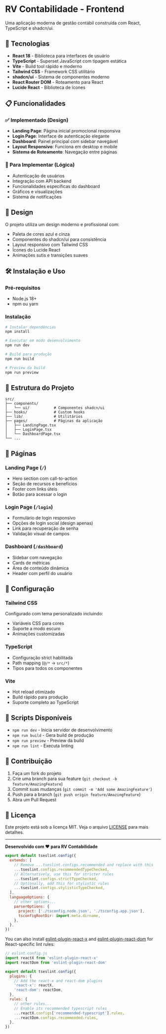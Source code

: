 # RV Contabilidade - Frontend

Uma aplicação moderna de gestão contábil construída com React, TypeScript e shadcn/ui.

## 🚀 Tecnologias

- **React 18** - Biblioteca para interfaces de usuário
- **TypeScript** - Superset JavaScript com tipagem estática
- **Vite** - Build tool rápido e moderno
- **Tailwind CSS** - Framework CSS utilitário
- **shadcn/ui** - Sistema de componentes moderno
- **React Router DOM** - Roteamento para React
- **Lucide React** - Biblioteca de ícones

## 📋 Funcionalidades

### ✅ Implementado (Design)
- **Landing Page**: Página inicial promocional responsiva
- **Login Page**: Interface de autenticação elegante
- **Dashboard**: Painel principal com sidebar navegável
- **Layout Responsivo**: Funciona em desktop e mobile
- **Sistema de Roteamento**: Navegação entre páginas

### 🔄 Para Implementar (Lógica)
- Autenticação de usuários
- Integração com API backend
- Funcionalidades específicas do dashboard
- Gráficos e visualizações
- Sistema de notificações

## 🎨 Design

O projeto utiliza um design moderno e profissional com:
- Paleta de cores azul e cinza
- Componentes do shadcn/ui para consistência
- Layout responsivo com Tailwind CSS
- Ícones do Lucide React
- Animações sutis e transições suaves

## 🛠️ Instalação e Uso

### Pré-requisitos
- Node.js 18+ 
- npm ou yarn

### Instalação
```bash
# Instalar dependências
npm install

# Executar em modo desenvolvimento
npm run dev

# Build para produção
npm run build

# Preview da build
npm run preview
```

## 📁 Estrutura do Projeto

```
src/
├── components/
│   └── ui/           # Componentes shadcn/ui
├── hooks/            # Custom hooks
├── lib/              # Utilitários
├── pages/            # Páginas da aplicação
│   ├── LandingPage.tsx
│   ├── LoginPage.tsx
│   └── DashboardPage.tsx
└── ...
```

## 🎯 Páginas

### Landing Page (`/`)
- Hero section com call-to-action
- Seção de recursos e benefícios
- Footer com links úteis
- Botão para acessar o login

### Login Page (`/login`)
- Formulário de login responsivo
- Opções de login social (design apenas)
- Link para recuperação de senha
- Validação visual de campos

### Dashboard (`/dashboard`)
- Sidebar com navegação
- Cards de métricas
- Área de conteúdo dinâmica
- Header com perfil do usuário

## 🔧 Configuração

### Tailwind CSS
Configurado com tema personalizado incluindo:
- Variáveis CSS para cores
- Suporte a modo escuro
- Animações customizadas

### TypeScript
- Configuração strict habilitada
- Path mapping (`@/*` → `src/*`)
- Tipos para todos os componentes

### Vite
- Hot reload otimizado
- Build rápido para produção
- Suporte completo ao TypeScript

## 📝 Scripts Disponíveis

- `npm run dev` - Inicia servidor de desenvolvimento
- `npm run build` - Gera build de produção
- `npm run preview` - Preview da build
- `npm run lint` - Executa linting

## 🤝 Contribuição

1. Faça um fork do projeto
2. Crie uma branch para sua feature (`git checkout -b feature/AmazingFeature`)
3. Commit suas mudanças (`git commit -m 'Add some AmazingFeature'`)
4. Push para a branch (`git push origin feature/AmazingFeature`)
5. Abra um Pull Request

## 📄 Licença

Este projeto está sob a licença MIT. Veja o arquivo [LICENSE](LICENSE) para mais detalhes.

---

**Desenvolvido com ❤️ para RV Contabilidade**

```js
export default tseslint.config({
  extends: [
    // Remove ...tseslint.configs.recommended and replace with this
    ...tseslint.configs.recommendedTypeChecked,
    // Alternatively, use this for stricter rules
    ...tseslint.configs.strictTypeChecked,
    // Optionally, add this for stylistic rules
    ...tseslint.configs.stylisticTypeChecked,
  ],
  languageOptions: {
    // other options...
    parserOptions: {
      project: ['./tsconfig.node.json', './tsconfig.app.json'],
      tsconfigRootDir: import.meta.dirname,
    },
  },
})
```

You can also install [eslint-plugin-react-x](https://github.com/Rel1cx/eslint-react/tree/main/packages/plugins/eslint-plugin-react-x) and [eslint-plugin-react-dom](https://github.com/Rel1cx/eslint-react/tree/main/packages/plugins/eslint-plugin-react-dom) for React-specific lint rules:

```js
// eslint.config.js
import reactX from 'eslint-plugin-react-x'
import reactDom from 'eslint-plugin-react-dom'

export default tseslint.config({
  plugins: {
    // Add the react-x and react-dom plugins
    'react-x': reactX,
    'react-dom': reactDom,
  },
  rules: {
    // other rules...
    // Enable its recommended typescript rules
    ...reactX.configs['recommended-typescript'].rules,
    ...reactDom.configs.recommended.rules,
  },
})
```
